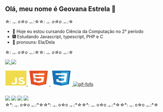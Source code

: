 ## Olá, meu nome é Geovana Estrela 💫
☆*: .｡. o☆o .｡.:*☆☆*: .｡. o☆o .｡.:*☆

- 🔭 Hoje eu estou cursando Ciência da Computação no 2° período
- 🎆 Estudando Javascript, typescript, PHP e C
- 🦋 pronouns: Ela/Dela

☆*: .｡. o☆o .｡.:*☆☆*: .｡. o☆o .｡.:*☆
<div>
  <a href="https://beacons.ai/rafaballerini">
  <img height="180em" src="https://github-readme-stats.vercel.app/api?username=geovanastar&show_icons=true&theme=radical&include_all_commits=true&count_private=true"/>
  <img height="170em" src="https://github-readme-stats.vercel.app/api/top-langs/?username=geovanastar&layout=compact&langs_count=16&theme=radical"/>
</div>
<div style="display: inline_block"><br>
  <img aling="center" alt="Geovana-Js" height="50" width="70" src="https://raw.githubusercontent.com/devicons/devicon/master/icons/javascript/javascript-plain.svg">
  <img aling="center" alt="Geovana-HTML" height="50" width="70" src="https://raw.githubusercontent.com/devicons/devicon/master/icons/html5/html5-original.svg">
  <img aling="center" alt="Geovana-CSS" height="50" width="70" src="https://raw.githubusercontent.com/devicons/devicon/master/icons/css3/css3-original.svg">
  <img aling="right" alt="gif-fofo" height="100" width="130" src="https://cdn.discordapp.com/attachments/1370579294430167142/1399227324192391210/LINE_Official_Stickers_-_Plo__Chubby_White_Bear_Example_with_GIF_Animation_298.gif?ex=68883b7e&is=6886e9fe&hm=bcbb7ceba9c7013d629ed4e087e398c171e5f5e841bb7eb124bcf176f19cf9cf&">
</div>

##

<div>
  <a href="https://discord.gg/1031703910433439784" target="_blank"><img src="https://img.shields.io/badge/Discord-7289DA?style=for-the-badge&logo=discord&logoColor=white" target="_blank"></a>
  <a href="https://instagram.com/sterling_stargirl" target="_blank"><img src="https://img.shields.io/badge/-Instagram-%23E4405F?style=for-the-badge&logo=instagram&logoColor=white" target="_blank"></a>
  <a href="mailto:geogabriella22@gmail.com" target="_blank"><img src="https://img.shields.io/badge/-Gmail-%23333?style=for-the-badge&logo=gmail&logoColor=white" target="_blank"></a>
  <a href="https:/ww.linkedin.com/in/geovana-estrela-0a424729a" target="_blank"><img src="https://img.shields.io/badge/-LinkedIn-%230077B5?style=for-the-badge&logo=linkedin&logoColor=white" target="_blank"></a>
</div>
☆*: .｡. o☆o .｡.:*☆☆*: .｡. o☆o .｡.:*☆☆*: .｡. o☆o .｡.:*☆☆*: .｡. o☆o .｡.:*☆
